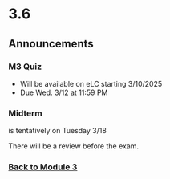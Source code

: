 # 3.6

## Announcements

### M3 Quiz
 - Will be available on eLC starting 3/10/2025
 - Due Wed. 3/12 at 11:59 PM

### Midterm
 is tentatively on Tuesday 3/18

There will be a review before the exam.

### [Back to Module 3](%WEBPATH%/classes/cs4720/module3)